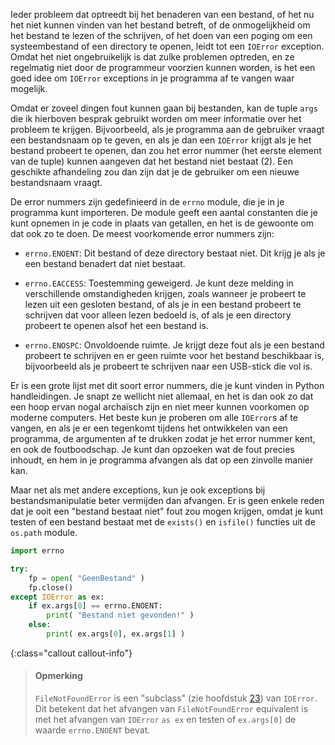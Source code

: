 Ieder probleem dat optreedt bij het benaderen van een bestand, of het nu
het niet kunnen vinden van het bestand betreft, of de onmogelijkheid om
het bestand te lezen of the schrijven, of het doen van een poging om een
systeembestand of een directory te openen, leidt tot een `IOError`
exception. Omdat het niet ongebruikelijk is dat zulke problemen
optreden, en ze regelmatig niet door de programmeur voorzien kunnen
worden, is het een goed idee om `IOError` exceptions in je programma af
te vangen waar mogelijk.

Omdat er zoveel dingen fout kunnen gaan bij bestanden, kan de tuple
`args` die ik hierboven besprak gebruikt worden om meer informatie over
het probleem te krijgen. Bijvoorbeeld, als je programma aan de gebruiker
vraagt een bestandsnaam op te geven, en als je dan een `IOError` krijgt
als je het bestand probeert te openen, dan zou het error nummer (het
eerste element van de tuple) kunnen aangeven dat het bestand niet
bestaat (2). Een geschikte afhandeling zou dan zijn dat je de gebruiker
om een nieuwe bestandsnaam vraagt.

De error nummers zijn gedefinieerd in de `errno` module, die je in je
programma kunt importeren. De module geeft een aantal constanten die je
kunt opnemen in je code in plaats van getallen, en het is de gewoonte om
dat ook zo te doen. De meest voorkomende error nummers zijn:

-   `errno.ENOENT`: Dit bestand of deze directory bestaat niet. Dit
    krijg je als je een bestand benadert dat niet bestaat.

-   `errno.EACCESS`: Toestemming geweigerd. Je kunt deze melding in
    verschillende omstandigheden krijgen, zoals wanneer je probeert te
    lezen uit een gesloten bestand, of als je in een bestand probeert te
    schrijven dat voor alleen lezen bedoeld is, of als je een directory
    probeert te openen alsof het een bestand is.

-   `errno.ENOSPC`: Onvoldoende ruimte. Je krijgt deze fout als je een
    bestand probeert te schrijven en er geen ruimte voor het bestand
    beschikbaar is, bijvoorbeeld als je probeert te schrijven naar een
    USB-stick die vol is.

Er is een grote lijst met dit soort error nummers, die je kunt vinden in
Python handleidingen. Je snapt ze wellicht niet allemaal, en het is dan
ook zo dat een hoop ervan nogal archaïsch zijn en niet meer kunnen
voorkomen op moderne computers. Het beste kun je proberen om alle
`IOError`s af te vangen, en als je er een tegenkomt tijdens het
ontwikkelen van een programma, de argumenten af te drukken zodat je het
error nummer kent, en ook de foutboodschap. Je kunt dan opzoeken wat de
fout precies inhoudt, en hem in je programma afvangen als dat op een
zinvolle manier kan.

Maar net als met andere exceptions, kun je ook exceptions bij
bestandsmanipulatie beter vermijden dan afvangen. Er is geen enkele
reden dat je ooit een "bestand bestaat niet" fout zou mogen krijgen,
omdat je kunt testen of een bestand bestaat met de `exists()` en
`isfile()` functies uit de `os.path` module.

```python
import errno

try:
    fp = open( "GeenBestand" )
    fp.close()
except IOError as ex:
    if ex.args[0] == errno.ENOENT:
        print( "Bestand niet gevonden!" )
    else:
        print( ex.args[0], ex.args[1] )
```

{:class="callout callout-info"}
> #### Opmerking
> `FileNotFoundError` is een "subclass" (zie hoofdstuk <a href="#ch:inheritance" data-reference-type="ref" data-reference="ch:inheritance">23</a>) van `IOError`. Dit betekent dat het afvangen van `FileNotFoundError` equivalent is met het afvangen van `IOError` `as ex` en testen of `ex.args[0]` de waarde `errno.ENOENT` bevat.
